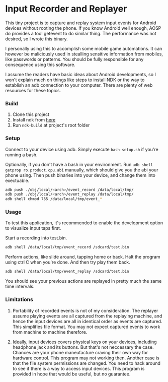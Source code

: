 # Input Recorder and Replayer

This tiny project is to capture and replay system input events for Android
devices without rooting the phone. If you know Android well enough, AOSP do
provides a tool getevent to do similar thing. The performance was not desired,
so I wrote this binary.

I personally using this to accomplish some mobile game automations. It can
however be maliciously used in stealling sensitive information from mobiles,
like passwords or patterns. You should be fully responsible for any consequence
using this software.

I assume the readers have basic ideas about Android developments, so I won't
explain much on things like steps to install NDK or the way to establish an adb
connection to your computer. There are plenty of web resources for these
topics.

### Build

1. Clone this project
2. Install ndk from [here](https://developer.android.com/ndk/)
3. Run `ndk-build` at project's root folder

### Setup

Connect to your device using adb. Simply execute `bash setup.sh` if you're running a bash.

Optionally, if you don't have a bash in your environment. Run ` adb shell getprop ro.product.cpu.abi ` manually, which should give you the abi your phone using.
Then push binaries into your device, and change them into exectuable.

```bash
adb push ./obj/local/<arch>/event_record /data/local/tmp/
adb push ./obj/local/<arch>/event_replay /data/local/tmp/
adb shell chmod 755 /data/local/tmp/event_*
```

### Usage

To test this application, it's recommended to enable the development option to
visualize input taps first. 

Start a recording into test.bin.
```bash
adb shell /data/local/tmp/event_record /sdcard/test.bin
```

Perform actions, like slide around, tapping home or back.  Halt the program
using ctrl C when you're done. And then try play them back.

```bash
adb shell /data/local/tmp/event_replay /sdcard/test.bin
```

You should see your previous actions are replayed in pretty much
the same time intervals.


### Limitations

1. Portability of recorded events is not of my consideration. The replayer
   assume playing events are all captured from the replaying machine, and hence
the input devices are all in identical order as events are captured.  This
simplifies file format. You may not expect captured events to work from machine
to machine therefore.

2. Ideally, input devices covers physical keys on your devices, including
   headphone jack and its buttons. But that's not neccessary the case. Chances
are your phone maneufacture craving their own way for hardware control.  This
program may not working then. Another case is that the file system permissions
are changed. You need to hack around to see if there is a way to access input
devices. This program is provided in hope that would be useful, but no
guarantee.
